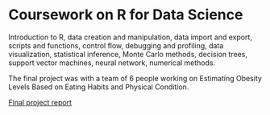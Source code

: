 # Coursework on R for Data Science
Introduction to R, data creation and manipulation, data import and export, scripts and functions, control flow, debugging and profiling, data visualization, statistical inference, Monte Carlo methods, decision trees, support vector machines, neural network, numerical methods.

The final project was with a team of 6 people working on Estimating Obesity Levels Based on Eating Habits and Physical Condition.

[Final project report](https://github.com/shikaijin/STAT-362-R-for-Data-Science/blob/77436f243acbacd1de53ef20adf850e0a0de1d61/STAT362,%20Final%20Project,%20Report.pdf)
